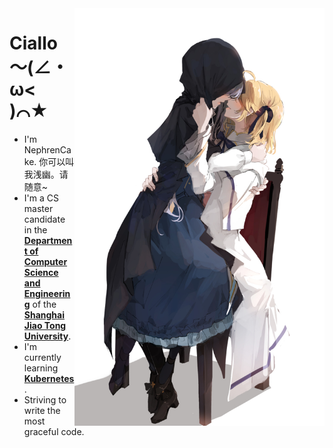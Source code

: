 <img align='right' src='banner.jpg' width='400px'>

# Ciallo～(∠・ω< )⌒★

- I'm NephrenCake. 你可以叫我浅幽。请随意~
- I'm a CS master candidate in the [**Department of Computer Science and Engineering**](https://www.cs.sjtu.edu.cn/index.aspx) of the [**Shanghai Jiao Tong University**](https://www.sjtu.edu.cn/).
- I'm currently learning [**Kubernetes**](https://github.com/kubernetes/kubernetes).
- Striving to write the most graceful code.

<!-- <p >
    <img src="https://github-readme-stats.vercel.app/api?username=NephrenCake&hide_border=true&show_icons=true&theme=buefy&icon_color=7957d5" alt="NephrenCake's github stats">
</p>
<p >
    <img src="https://github-readme-stats-one-bice.vercel.app/api/top-langs/?username=NephrenCake&layout=compact&exclude_repo=NephrenCake.github.io&hide_border=true&langs_count=10&theme=buefy" alt="NephrenCake's github stats">
</p> -->

<!--
<p align="center">
  <strong><a href="">Official Website</a></strong> |
  <strong><a href="">Twitter</a></strong> |
  <strong><a href="">Discord</a></strong> |
  <strong><a href="">LinkedIn</a></strong> |
  <strong><a href="">Twitch</a></strong>
</p>
-->

<!--
**NephrenCake/NephrenCake** is a ✨ _special_ ✨ repository because its `README.md` (this file) appears on your GitHub profile.
Here are some ideas to get you started:
- 🔭 I’m currently working on ...
- 🌱 I’m currently learning ...
- 👯 I’m looking to collaborate on ...
- 🤔 I’m looking for help with ...
- 💬 Ask me about ...
- 📫 How to reach me: ...
- 😄 Pronouns: ...
- ⚡ Fun fact: ...
-->
